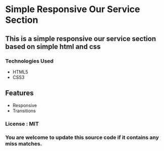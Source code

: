 # Simple Responsive Our Service Section

## This is a simple responsive our service section based on simple html and css

### Technologies Used
* HTML5
* CSS3

## Features
* Responsive
* Transitions

### License : MIT

### You are welcome to update this source code if it contains any miss matches.
